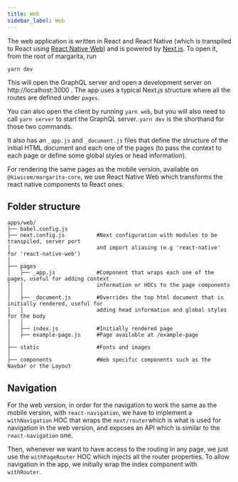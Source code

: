 ```yaml
---
title: Web
sidebar_label: Web
---
```


The web application is written in React and React Native (which is transpiled to React using [React Native Web](https://github.com/necolas/react-native-web)) and is powered by [Next.js](https://nextjs.org/). To open it, from the root of margarita, run

```
yarn dev
```

This will open the GraphQL server and open a development server on http://localhost:3000 . The app uses a typical Next.js structure where all the routes are defined under `pages`. 

You can also open the client by running `yarn web`, but you will also need to call `yarn server` to start the GraphQL server. `yarn dev` is the shorthand for those two commands.

It also has an `_app.js` and `_document.js` files that define the structure of the initial HTML document and each one of the pages (to pass the context to each page or define some global styles or head information).

For rendering the same pages as the mobile version, available on `@kiwicom/margarita-core`, we use React Native Web which transforms the react native components to React ones.

## Folder structure


```
apps/web/
├── babel.config.js 
├── next.config.js          #Next configuration with modules to be transpiled, server port 
│                           and import aliasing (e.g 'react-native' for 'react-native-web') 
│
├── pages 
│   ├── _app.js             #Component that wraps each one of the pages, useful for adding context 
│   │                       information or HOCs to the page components
│   │
│   ├── _document.js        #Overrides the top html document that is initially rendered, useful for 
│   │                       adding head information and global styles for the body
│   │
│   ├── index.js            #Initially rendered page 
│   ├── example-page.js     #Page available at /example-page
│  
├── static                  #Fonts and images
│
├── components              #Web specific components such as the Navbar or the Layout              
```

## Navigation

For the web version, in order for the navigation to work the same as the mobile version, with `react-navigation`, we have to implement a `withNavigation` HOC that wraps the `next/router`which is what is used for navigation in the web version, and exposes an API which is similar to the `react-navigation` one.

Then, whenever we want to have access to the routing in any page, we just use the `withPageRouter` HOC which injects all the router properties. To allow navigation in the app, we initially wrap the index component with `withRouter`.